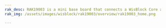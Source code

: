 ```yaml
---
rak_desc: RAK19003 is a mini base board that connects a WisBlock Core and two WisBlock modules together. It also provides the power supply for attached WisBlock modules. 
rak_img: /assets/images/wisblock/rak19003/overview/rak19003_home.png

---
```


<rk-redirect to="/Product-Categories/WisBlock/RAK19003/Overview/" />